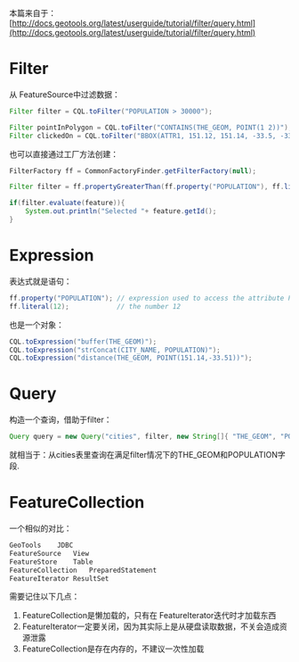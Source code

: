 
本篇来自于：[http://docs.geotools.org/latest/userguide/tutorial/filter/query.html](http://docs.geotools.org/latest/userguide/tutorial/filter/query.html)

# Filter

从 FeatureSource中过滤数据：
```java
Filter filter = CQL.toFilter("POPULATION > 30000");

Filter pointInPolygon = CQL.toFilter("CONTAINS(THE_GEOM, POINT(1 2))");
Filter clickedOn = CQL.toFilter("BBOX(ATTR1, 151.12, 151.14, -33.5, -33.51)";
```
也可以直接通过工厂方法创建：

```java
FilterFactory ff = CommonFactoryFinder.getFilterFactory(null);

Filter filter = ff.propertyGreaterThan(ff.property("POPULATION"), ff.literal(12));

if(filter.evaluate(feature)){
    System.out.println("Selected "+ feature.getId();
}
```

# Expression

表达式就是语句：

```java
ff.property("POPULATION"); // expression used to access the attribute POPULATION from a feature
ff.literal(12);            // the number 12
```
也是一个对象：
```java
CQL.toExpression("buffer(THE_GEOM)");
CQL.toExpression("strConcat(CITY_NAME, POPULATION)");
CQL.toExpression("distance(THE_GEOM, POINT(151.14,-33.51))");
```

# Query

构造一个查询，借助于filter：
```java
Query query = new Query("cities", filter, new String[]{ "THE_GEOM", "POPULATION" });
```
就相当于：从cities表里查询在满足filter情况下的THE_GEOM和POPULATION字段.

# FeatureCollection

一个相似的对比：

```s
GeoTools	JDBC
FeatureSource	View
FeatureStore	Table
FeatureCollection	PreparedStatement
FeatureIterator	ResultSet
```

需要记住以下几点：

1. FeatureCollection是懒加载的，只有在 FeatureIterator迭代时才加载东西
2. FeatureIterator一定要关闭，因为其实际上是从硬盘读取数据，不关会造成资源泄露
3. FeatureCollection是存在内存的，不建议一次性加载

